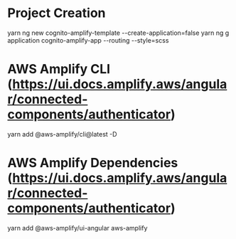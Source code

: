 # Project Creation
yarn ng new cognito-amplify-template --create-application=false
yarn ng g application cognito-amplify-app --routing --style=scss


# AWS Amplify CLI (https://ui.docs.amplify.aws/angular/connected-components/authenticator)
yarn add @aws-amplify/cli@latest -D

# AWS Amplify Dependencies (https://ui.docs.amplify.aws/angular/connected-components/authenticator)
yarn add @aws-amplify/ui-angular aws-amplify